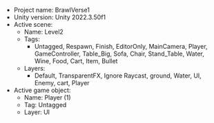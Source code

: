 <!-- UNITY CODE ASSIST INSTRUCTIONS START -->
- Project name: BrawlVerse1
- Unity version: Unity 2022.3.50f1
- Active scene:
  - Name: Level2
  - Tags:
    - Untagged, Respawn, Finish, EditorOnly, MainCamera, Player, GameController, Table_Big, Sofa, Chair, Stand_Table, Water, Wine, Food, Cart, Item, Bullet
  - Layers:
    - Default, TransparentFX, Ignore Raycast, ground, Water, UI, Enemy, cart, Player
- Active game object:
  - Name: Player (1)
  - Tag: Untagged
  - Layer: UI
<!-- UNITY CODE ASSIST INSTRUCTIONS END -->